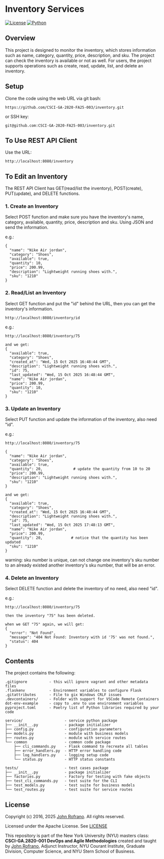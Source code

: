 # Inventory Services

[![License](https://img.shields.io/badge/License-Apache_2.0-blue.svg)](https://opensource.org/licenses/Apache-2.0)
[![Python](https://img.shields.io/badge/Language-Python-blue.svg)](https://python.org/)

## Overview

This project is designed to monitor the inventory, which stores information such as name, category, quantity, price, description, and sku. The project can check the inventory is available or not as well. For users, the project supports operations such as create, read, update, list, and delete an inventory.

## Setup

Clone the code using the web URL via git bash:
```
https://github.com/CSCI-GA-2820-FA25-003/inventory.git
```
or SSH key:
```
git@github.com:CSCI-GA-2820-FA25-003/inventory.git
```
## To Use REST API Client

Use the URL:
```
http://localhost:8080/inventory
```

## To Edit an Inventory

The REST API Client has GET(read/list the inventory), POST(create), PUT(update), and DELETE functions.

### 1. Create an Inventory

Select POST function and make sure you have the inventory's name, category, available, quantity, price, description and sku. Using JSON and send the information.

e.g.:
```
{
  "name": "Nike Air jordan",
  "category": "Shoes",
  "available": true,
  "quantity": 10,
  "price": 200.99,
  "description": "Lightweight running shoes with.",
  "sku": "1210"
}
```

### 2. Read/List an Inventory

Select GET function and put the "id" behind the URL, then you can get the inventory's information.

```
http://localhost:8080/inventory/id
```
e.g.:
```
http://localhost:8080/inventory/75

and we get:
{
  "available": true,
  "category": "Shoes",
  "created_at": "Wed, 15 Oct 2025 16:48:44 GMT",
  "description": "Lightweight running shoes with.",
  "id": 75,
  "last_updated": "Wed, 15 Oct 2025 16:48:44 GMT",
  "name": "Nike Air jordan",
  "price": 200.99,
  "quantity": 10,
  "sku": "1210"
}
```

### 3. Update an Inventory

Select PUT function and update the information of the inventory, also need "id".

e.g.:
```
http://localhost:8080/inventory/75

{
  "name": "Nike Air jordan",
  "category": "Shoes",
  "available": true,
  "quantity": 20,              # update the quantity from 10 to 20
  "price": 200.99,
  "description": "Lightweight running shoes with.",
  "sku": "1210"
}

and we get:
{
  "available": true,
  "category": "Shoes",
  "created_at": "Wed, 15 Oct 2025 16:48:44 GMT",
  "description": "Lightweight running shoes with.",
  "id": 75,
  "last_updated": "Wed, 15 Oct 2025 17:48:13 GMT",
  "name": "Nike Air jordan",
  "price": 200.99,
  "quantity": 20,             # notice that the quantity has been updated
  "sku": "1210"
}
```
warning: sku number is unique, can not change one inventory's sku number to an already existed another inventory's sku number, that will be an error.


### 4. Delete an Inventory

Select DELETE function and delete the inventory of no need, also need "id".

e.g.:
```
http://localhost:8080/inventory/75

then the inventory "75" has been deleted.

when we GET "75" again, we will get:
{
  "error": "Not Found",
  "message": "404 Not Found: Inventory with id '75' was not found.",
  "status": 404
}
```

## Contents

The project contains the following:

```text
.gitignore          - this will ignore vagrant and other metadata files
.flaskenv           - Environment variables to configure Flask
.gitattributes      - File to gix Windows CRLF issues
.devcontainers/     - Folder with support for VSCode Remote Containers
dot-env-example     - copy to .env to use environment variables
pyproject.toml      - Poetry list of Python libraries required by your code

service/                   - service python package
├── __init__.py            - package initializer
├── config.py              - configuration parameters
├── models.py              - module with business models
├── routes.py              - module with service routes
└── common                 - common code package
    ├── cli_commands.py    - Flask command to recreate all tables
    ├── error_handlers.py  - HTTP error handling code
    ├── log_handlers.py    - logging setup code
    └── status.py          - HTTP status constants

tests/                     - test cases package
├── __init__.py            - package initializer
├── factories.py           - Factory for testing with fake objects
├── test_cli_commands.py   - test suite for the CLI
├── test_models.py         - test suite for business models
└── test_routes.py         - test suite for service routes
```

## License

Copyright (c) 2016, 2025 [John Rofrano](https://www.linkedin.com/in/JohnRofrano/). All rights reserved.

Licensed under the Apache License. See [LICENSE](LICENSE)

This repository is part of the New York University (NYU) masters class: **CSCI-GA.2820-001 DevOps and Agile Methodologies** created and taught by [John Rofrano](https://cs.nyu.edu/~rofrano/), Adjunct Instructor, NYU Courant Institute, Graduate Division, Computer Science, and NYU Stern School of Business.
